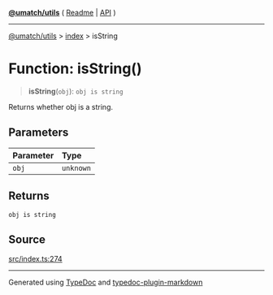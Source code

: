 [**@umatch/utils**](../../README.md) ( [Readme](../../README.md) \| [API](../../API.md) )

---

[@umatch/utils](../../API.md) > [index](../README.md) > isString

# Function: isString()

> **isString**(`obj`): `obj is string`

Returns whether obj is a string.

## Parameters

| Parameter | Type      |
| :-------- | :-------- |
| `obj`     | `unknown` |

## Returns

`obj is string`

## Source

[src/index.ts:274](https://github.com/umatch-oficial/utils/blob/00cf87f/src/index.ts#L274)

---

Generated using [TypeDoc](https://typedoc.org/) and [typedoc-plugin-markdown](https://www.npmjs.com/package/typedoc-plugin-markdown)
